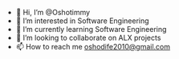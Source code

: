 - 👋 Hi, I’m @Oshotimmy
- 👀 I’m interested in Software Engineering
- 🌱 I’m currently learning Software Engineering
- 💞️ I’m looking to collaborate on ALX projects
- 📫 How to reach me oshodife2010@gmail.com

<!---
Oshotimmy/Oshotimmy is a ✨ special ✨ repository because its `README.md` (this file) appears on your GitHub profile.
You can click the Preview link to take a look at your changes.
--->

